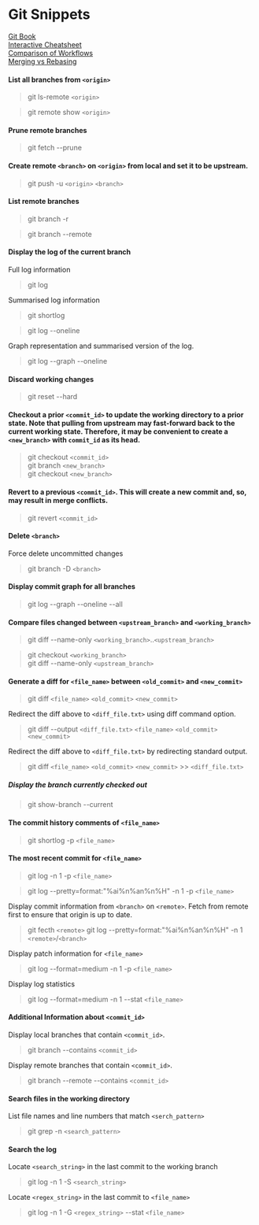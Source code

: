 # Git Snippets
[Git Book](https://git-scm.com/book/en/v2/) <br>
[Interactive Cheatsheet](https://ndpsoftware.com/git-cheatsheet.html) <br>
[Comparison of Workflows](https://www.atlassian.com/git/tutorials/comparing-workflows) <br>
[Merging vs Rebasing](https://www.atlassian.com/git/tutorials/merging-vs-rebasing)

#### List all branches from `<origin>`
> git ls-remote `<origin>`

> git remote show `<origin>`

#### Prune remote branches
> git fetch --prune

#### Create remote `<branch>` on `<origin>` from local and set it to be upstream.

> git push -u `<origin>` `<branch>`

#### List remote branches
> git branch -r

> git branch --remote

#### Display the log of the current branch
Full log information
> git log

Summarised log information
> git shortlog

> git log --oneline

Graph representation and summarised version of the log.
> git log --graph --oneline

#### Discard working changes
> git reset --hard

#### Checkout a prior `<commit_id>` to update the working directory to a prior state. Note that pulling from upstream may fast-forward back to the current working state. Therefore, it may be convenient to create a `<new_branch>` with `commit_id` as its head.
> git checkout `<commit_id>` <br>
> git branch `<new_branch>` <br>
> git checkout `<new_branch>`

#### Revert to a previous `<commit_id>`. This will create a new commit and, so, may result in merge conflicts.
> git revert `<commit_id>`

#### Delete `<branch>`
Force delete uncommitted changes
> git branch -D `<branch>`

#### Display commit graph for all branches
> git log --graph --oneline --all

#### Compare files changed between `<upstream_branch>` and `<working_branch>`
> git diff --name-only `<working_branch>`..`<upstream_branch>`

> git checkout `<working_branch>` <br>
> git diff --name-only `<upstream_branch>`

#### Generate a diff for `<file_name>` between `<old_commit>` and `<new_commit>`
> git diff `<file_name>` `<old_commit>` `<new_commit>`

Redirect the diff above to `<diff_file.txt>` using diff command option.
> git diff --output `<diff_file.txt>` `<file_name>` `<old_commit>` `<new_commit>`

Redirect the diff above to `<diff_file.txt>` by redirecting standard output.
> git diff `<file_name>` `<old_commit>` `<new_commit>` >> `<diff_file.txt>`

##### Display the branch currently checked out
> git show-branch --current

#### The commit history comments of `<file_name>`
> git shortlog -p `<file_name>`

#### The most recent commit for `<file_name>`
> git log -n 1 -p `<file_name>`

> git log --pretty=format:"%ai%n%an%n%H" -n 1 -p `<file_name>`

Display commit information from `<branch>` on `<remote>`. Fetch from remote first to ensure that origin is up to date.
> git fecth `<remote>`
> git log --pretty=format:"%ai%n%an%n%H" -n 1 `<remote>`/`<branch>`

Display patch information for `<file_name>`
> git log --format=medium -n 1 -p `<file_name>`

Display log statistics
> git log --format=medium -n 1 --stat `<file_name>`

#### Additional Information about `<commit_id>`
Display local branches that contain `<commit_id>`.
> git branch --contains `<commit_id>`

Display remote branches that contain `<commit_id>`.
> git branch --remote --contains `<commit_id>`

#### Search files in the working directory
List file names and line numbers that match `<serch_pattern>`
> git grep -n `<search_pattern>`

#### Search the log
Locate `<search_string>` in the last commit to the working branch
> git log -n 1 -S `<search_string>`

Locate `<regex_string>` in the last commit to `<file_name>`
> git log -n 1 -G `<regex_string>` --stat `<file_name>`
